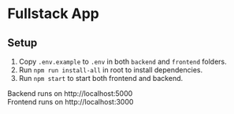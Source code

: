 # Fullstack App

## Setup
1. Copy `.env.example` to `.env` in both `backend` and `frontend` folders.
2. Run `npm run install-all` in root to install dependencies.
3. Run `npm start` to start both frontend and backend.

Backend runs on http://localhost:5000  
Frontend runs on http://localhost:3000
